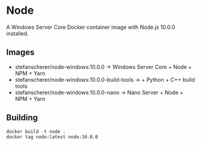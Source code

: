# Node

A Windows Server Core Docker container image with Node.js 10.0.0 installed.

## Images

- stefanscherer/node-windows:10.0.0 -> Windows Server Core + Node + NPM + Yarn
- stefanscherer/node-windows:10.0.0-build-tools -> + Python + C++ build tools
- stefanscherer/node-windows:10.0.0-nano -> Nano Server + Node + NPM + Yarn

## Building

```
docker build -t node .
docker tag node:latest node:10.0.0
```
